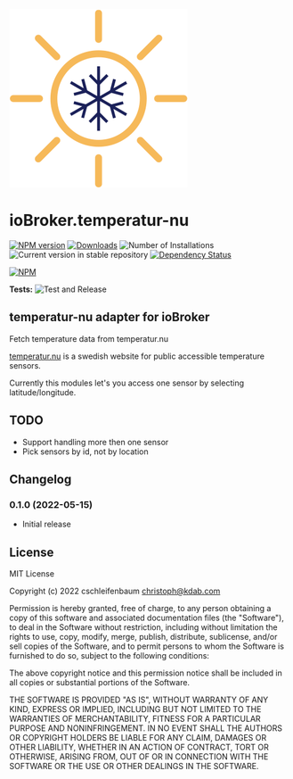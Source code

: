 ![Logo](admin/temperatur-nu.png)
# ioBroker.temperatur-nu

[![NPM version](https://img.shields.io/npm/v/iobroker.temperatur-nu.svg)](https://www.npmjs.com/package/iobroker.temperatur-nu)
[![Downloads](https://img.shields.io/npm/dm/iobroker.temperatur-nu.svg)](https://www.npmjs.com/package/iobroker.temperatur-nu)
![Number of Installations](https://iobroker.live/badges/temperatur-nu-installed.svg)
![Current version in stable repository](https://iobroker.live/badges/temperatur-nu-stable.svg)
[![Dependency Status](https://img.shields.io/david/cschleifenbaum/iobroker.temperatur-nu.svg)](https://david-dm.org/cschleifenbaum/iobroker.temperatur-nu)

[![NPM](https://nodei.co/npm/iobroker.temperatur-nu.png?downloads=true)](https://nodei.co/npm/iobroker.temperatur-nu/)

**Tests:** ![Test and Release](https://github.com/cschleifenbaum/ioBroker.temperatur-nu/workflows/Test%20and%20Release/badge.svg)

## temperatur-nu adapter for ioBroker

Fetch temperature data from temperatur.nu

[temperatur.nu](https://www.temperatur.nu) is a swedish website for public accessible temperature sensors.

Currently this modules let's you access one sensor by selecting latitude/longitude.

## TODO
* Support handling more then one sensor
* Pick sensors by id, not by location

## Changelog
### 0.1.0 (2022-05-15)
* Initial release


## License
MIT License

Copyright (c) 2022 cschleifenbaum <christoph@kdab.com>

Permission is hereby granted, free of charge, to any person obtaining a copy
of this software and associated documentation files (the "Software"), to deal
in the Software without restriction, including without limitation the rights
to use, copy, modify, merge, publish, distribute, sublicense, and/or sell
copies of the Software, and to permit persons to whom the Software is
furnished to do so, subject to the following conditions:

The above copyright notice and this permission notice shall be included in all
copies or substantial portions of the Software.

THE SOFTWARE IS PROVIDED "AS IS", WITHOUT WARRANTY OF ANY KIND, EXPRESS OR
IMPLIED, INCLUDING BUT NOT LIMITED TO THE WARRANTIES OF MERCHANTABILITY,
FITNESS FOR A PARTICULAR PURPOSE AND NONINFRINGEMENT. IN NO EVENT SHALL THE
AUTHORS OR COPYRIGHT HOLDERS BE LIABLE FOR ANY CLAIM, DAMAGES OR OTHER
LIABILITY, WHETHER IN AN ACTION OF CONTRACT, TORT OR OTHERWISE, ARISING FROM,
OUT OF OR IN CONNECTION WITH THE SOFTWARE OR THE USE OR OTHER DEALINGS IN THE
SOFTWARE.
